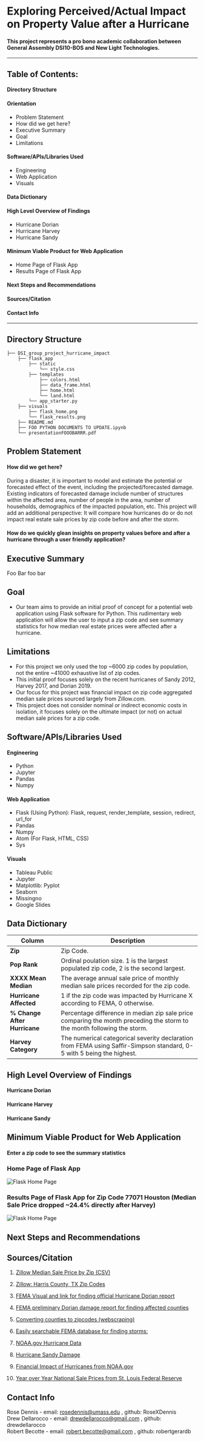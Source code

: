 
# Exploring Perceived/Actual Impact on Property Value after a Hurricane

#### This project represents a pro bono academic collaboration between General Assembly DSI10-BOS and New Light Technologies.
---
## Table of Contents:
#### Directory Structure
#### Orientation
* Problem Statement
* How did we get here?
* Executive Summary
* Goal
* Limitations
#### Software/APIs/Libraries Used
* Engineering
* Web Application
* Visuals
#### Data Dictionary
#### High Level Overview of Findings
* Hurricane Dorian
* Hurricane Harvey
* Hurricane Sandy
#### Minimum Viable Product for Web Application
* Home Page of Flask App
* Results Page of Flask App
#### Next Steps and Recommendations
#### Sources/Citation
#### Contact Info
---
## Directory Structure
```
├── DSI_group_project_hurricane_impact
    ├── flask_app
        ├── static
            └── style.css
        ├── templates  
            ├── colors.html
            ├── data_frame.html
            ├── home.html
            └── land.html
        └── app_starter.py
    ├── visuals
        ├── flask_home.png
        └── flask_results.png
    ├── README.md
    ├── FOO PYTHON DOCUMENTS TO UPDATE.ipynb
    └── presentationFOOOBARRR.pdf
```
## Problem Statement

#### How did we get here? 
During a disaster, it is important to model and estimate the potential or forecasted effect of the event, including the projected/forecasted damage.
Existing indicators of forecasted damage include number of structures within the affected area, number of people in the area, number of households, demographics of the impacted population, etc.
This project will add an additional perspective: It will compare how hurricanes do or do not impact real estate sale prices by zip code before and after the storm.

#### How do we quickly glean insights on property values before and after a hurricane through a user friendly application?

## Executive Summary

Foo Bar
foo bar
 
## Goal
- Our team aims to provide an initial proof of concept for a potential web application using Flask software for Python. This rudimentary web application will allow the user to input a zip code and see summary statistics for how median real estate prices were affected after a hurricane.

## Limitations
- For this project we only used the top ~6000 zip codes by population, not the entire ~41000 exhaustive list of zip codes.
- This initial proof focuses solely on the recent hurricanes of Sandy 2012, Harvey 2017, and Dorian 2019.
- Our focus for this project was financial impact on zip code aggregated median sale prices sourced largely from Zillow.com.
- This project does not consider nominal or indirect economic costs in isolation, it focuses solely on the ultimate impact (or not) on actual median sale prices for a zip code.

## Software/APIs/Libraries Used

#### Engineering
- Python
- Jupyter
- Pandas
- Numpy

#### Web Application
- Flask (Using Python): Flask, request, render_template, session, redirect, url_for
- Pandas
- Numpy
- Atom (For Flask, HTML, CSS)
- Sys

#### Visuals
- Tableau Public
- Jupyter
- Matplotlib: Pyplot
- Seaborn
- Missingno
- Google Slides

## Data Dictionary

| Column | Description |
| --- | --- |
| **Zip** | Zip Code. |
| **Pop Rank** | Ordinal poulation size. 1 is the largest populated zip code, 2 is the second largest. |
| **XXXX Mean Median** | The average annual sale price of monthly median sale prices recorded for the zip code. |
| **Hurricane Affected** | 1 if the zip code was impacted by Hurricane X according to FEMA, 0 otherwise. |
| **% Change After Hurricane** | Percentage difference in median zip sale price comparing the month preceding the storm to the month following the storm.|
| **Harvey Category** | The numerical categorical severity declaration from FEMA using Saffir-Simpson standard, 0-5 with 5 being the highest. |

## High Level Overview of Findings

#### Hurricane Dorian

#### Hurricane Harvey

#### Hurricane Sandy

## Minimum Viable Product for Web Application
 
#### Enter a zip code to see the summary statistics<br> 
### Home Page of Flask App <br>
![Flask Home Page](./visuals/flask_home.png)

### Results Page of Flask App for Zip Code 77071 Houston (Median Sale Price dropped ~24.4% directly after Harvey)<br>
![Flask Home Page](./visuals/flask_results.png)

## Next Steps and Recommendations
 
## Sources/Citation
1. <a href="https://www.zillow.com/research/data/">Zillow Median Sale Price by Zip (CSV)</a> 

2. <a href="https://www.zillow.com/browse/homes/tx/harris-county/">Zillow: Harris County, TX Zip Codes</a> 

3. <a href="https://www.fema.gov/disaster/4468">FEMA Visual and link for finding official Hurricane Dorian report</a> 

4. <a href="https://www.fema.gov/media-library-data/1572651498411-9b9527200177132f395165f7888d7a67/FEMA4468DRFL.pdf">FEMA preliminary Dorian damage report for finding affected counties</a> 

5. <a href="https://www.getzips.com/county.htm">Converting counties to zipcodes (webscraping)</a> 

6. <a href="https://www.fema.gov/disasters?field_dv2_state_territory_tribal_value_selective=All&field_dv2_incident_type_tid=49124&field_dv2_declaration_type_value=All&field_dv2_incident_begin_value%5Bvalue%5D%5Bmonth%5D=&field_dv2_incident_begin_value%5Bvalue%5D%5Byear%5D=&field_dv2_incident_end_value%5Bvalue%5D%5Bmonth%5D=&field_dv2_incident_end_value%5Bvalue%5D%5Byear%5D=">Easily searchable FEMA database for finding storms:</a> 

7. <a href="https://www.nhc.noaa.gov/news/UpdatedCostliest.pdf">NOAA.gov Hurricane Data</a> 

8. <a href="https://www.livescience.com/40774-hurricane-sandy-s-impact-infographic.html">Hurricane Sandy Damage</a> 

9. <a href="https://www.ncdc.noaa.gov/billions/">Financial Impact of Hurricanes from NOAA.gov</a> 

10.  <a href="https://fred.stlouisfed.org/series/MSPUS?utm_source=series_page&utm_medium=related_content&utm_term=related_resources&utm_campaign=categories#0">Year over Year National Sale Prices from St. Louis Federal Reserve</a> 

## Contact Info

Rose Dennis - email: rosedennis@umass.edu , github: RoseXDennis <br>
Drew Dellarocco - email: drewdellarocco@gmail.com , github: drewdellarocco <br>
Robert Becotte - email: robert.becotte@gmail.com , github: robertgerardb <br>
